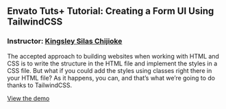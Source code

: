 ## Envato Tuts+ Tutorial: Creating a Form UI Using TailwindCSS
### Instructor: [Kingsley Silas Chijioke](https://tutsplus.com/authors/kingsley-chijioke)

The accepted approach to building websites when working with HTML and CSS is to write the structure in the HTML file and implement the styles in a CSS file. But what if you could add the styles using classes right there in your HTML file? As it happens, you can, and that’s what we’re going to do thanks to TailwindCSS.

[View the demo](http://tutsplus.github.io/tutsplus-tailwindcss-form-demo/public/index.html)
